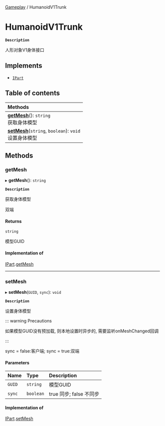 [Gameplay](../modules/Gameplay.Gameplay.md) / HumanoidV1Trunk

# HumanoidV1Trunk <Badge type="tip" text="Class" /> 

**`Description`**

人形对象V1身体接口

## Implements

- [`IPart`](../interfaces/Gameplay.IPart.md)

## Table of contents

| Methods |
| :-----|
| **[getMesh](Gameplay.HumanoidV1Trunk.md#getmesh)**(): `string` <br> 获取身体模型|
| **[setMesh](Gameplay.HumanoidV1Trunk.md#setmesh)**(`string`, `boolean`): `void` <br> 设置身体模型|

## Methods

### getMesh  

▸ **getMesh**(): `string` <Badge type="tip" text="other" />

**`Description`**

获取身体模型

双端

#### Returns

`string`

模型GUID

#### Implementation of

[IPart](../interfaces/Gameplay.IPart.md).[getMesh](../interfaces/Gameplay.IPart.md#getmesh)

___

### setMesh  

▸ **setMesh**(`GUID`, `sync`): `void` <Badge type="tip" text="other" />

**`Description`**

设置身体模型

::: warning Precautions

如果模型GUID没有预加载, 则本地设置时异步的, 需要监听onMeshChanged回调

:::

sync = false:客户端;
sync = true:双端

#### Parameters

| Name | Type | Description |
| :------ | :------ | :------ |
| `GUID` | `string` | 模型GUID |
| `sync` | `boolean` | true 同步; false 不同步 |


#### Implementation of

[IPart](../interfaces/Gameplay.IPart.md).[setMesh](../interfaces/Gameplay.IPart.md#setmesh)
